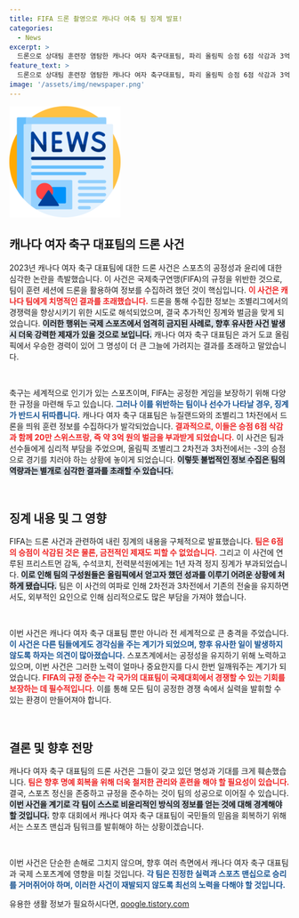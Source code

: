 ```yaml
---
title: FIFA 드론 촬영으로 캐나다 여축 팀 징계 발표!
categories:
  - News
excerpt: >
  드론으로 상대팀 훈련장 염탐한 캐나다 여자 축구대표팀, 파리 올림픽 승점 6점 삭감과 3억 원 벌금 부과! 감독과 코치진도 1년 자격 정지 처분. 도쿄 올림픽 우승팀의 충격적인 몰락이 시작된다!
feature_text: >
  드론으로 상대팀 훈련장 염탐한 캐나다 여자 축구대표팀, 파리 올림픽 승점 6점 삭감과 3억 원 벌금 부과! 감독과 코치진도 1년 자격 정지 처분. 도쿄 올림픽 우승팀의 충격적인 몰락이 시작된다!
image: '/assets/img/newspaper.png'
---
```


<p><img src="/assets/img/newspaper.png" alt="kimp 속보" /></p>

<h2 data-ke-size="size26">캐나다 여자 축구 대표팀의 드론 사건</h2>

<p data-ke-size="size16">2023년 캐나다 여자 축구 대표팀에 대한 드론 사건은 스포츠의 공정성과 윤리에 대한 심각한 논란을 촉발했습니다. 이 사건은 국제축구연맹(FIFA)의 규정을 위반한 것으로, 팀이 훈련 세션에 드론을 활용하여 정보를 수집하려 했던 것이 핵심입니다. <b><span style="color: #ee2323;">이 사건은 캐나다 팀에게 치명적인 결과를 초래했습니다.</span></b> 드론을 통해 수집한 정보는 조별리그에서의 경쟁력을 향상시키기 위한 시도로 해석되었으며, 결국 추가적인 징계와 벌금을 맞게 되었습니다. <b><span style="background-color: #21538527;">이러한 행위는 국제 스포츠에서 엄격히 금지된 사례로, 향후 유사한 사건 발생 시 더욱 강력한 제재가 있을 것으로 보입니다.</span></b> 캐나다 여자 축구 대표팀은 과거 도쿄 올림픽에서 우승한 경력이 있어 그 명성이 더 큰 그늘에 가려지는 결과를 초래하고 말았습니다.</p>

<p data-ke-size="size16">&nbsp;</p>

<p>축구는 세계적으로 인기가 있는 스포츠이며, FIFA는 공정한 게임을 보장하기 위해 다양한 규정을 마련해 두고 있습니다. <b><span style="color: #1a5490;">그러나 이를 위반하는 팀이나 선수가 나타날 경우, 징계가 반드시 뒤따릅니다.</span></b> 캐나다 여자 축구 대표팀은 뉴질랜드와의 조별리그 1차전에서 드론을 띄워 훈련 정보를 수집하다가 발각되었습니다. <b><span style="color: #ee2323;">결과적으로, 이들은 승점 6점 삭감과 함께 20만 스위스프랑, 즉 약 3억 원의 벌금을 부과받게 되었습니다.</span></b> 이 사건은 팀과 선수들에게 심리적 부담을 주었으며, 올림픽 조별리그 2차전과 3차전에서는 -3의 승점으로 경기를 치러야 하는 상황에 놓이게 되었습니다. <b><span style="background-color: #21538527;">이렇듯 불법적인 정보 수집은 팀의 역량과는 별개로 심각한 결과를 초래할 수 있습니다.</span></b></p>

<p data-ke-size="size16">&nbsp;</p>

<h2 data-ke-size="size26">징계 내용 및 그 영향</h2>

<p data-ke-size="size16">FIFA는 드론 사건과 관련하여 내린 징계의 내용을 구체적으로 발표했습니다. <b><span style="color: #ee2323;">팀은 6점의 승점이 삭감된 것은 물론, 금전적인 제재도 피할 수 없었습니다.</span></b> 그리고 이 사건에 연루된 프리스트먼 감독, 수석코치, 전력분석원에게는 1년 자격 정지 징계가 부과되었습니다. <b><span style="background-color: #21538527;">이로 인해 팀의 구성원들은 올림픽에서 얻고자 했던 성과를 이루기 어려운 상황에 처하게 됐습니다.</span></b> 팀은 이 사건의 여파로 인해 2차전과 3차전에서 기존의 전술을 유지하면서도, 외부적인 요인으로 인해 심리적으로도 많은 부담을 가져야 했습니다.</p>

<p data-ke-size="size16">&nbsp;</p>

<p>이번 사건은 캐나다 여자 축구 대표팀 뿐만 아니라 전 세계적으로 큰 충격을 주었습니다. <b><span style="color: #1a5490;">이 사건은 다른 팀들에게도 경각심을 주는 계기가 되었으며, 향후 유사한 일이 발생하지 않도록 하자는 의견이 많아졌습니다.</span></b> 스포츠계에서는 공정성을 유지하기 위해 노력하고 있으며, 이번 사건은 그러한 노력이 얼마나 중요한지를 다시 한번 일깨워주는 계기가 되었습니다. <b><span style="color: #ee2323;">FIFA의 규정 준수는 각 국가의 대표팀이 국제대회에서 경쟁할 수 있는 기회를 보장하는 데 필수적입니다.</span></b> 이를 통해 모든 팀이 공정한 경쟁 속에서 실력을 발휘할 수 있는 환경이 만들어져야 합니다.</p>

<p data-ke-size="size16">&nbsp;</p>

<h2 data-ke-size="size26">결론 및 향후 전망</h2>

<p data-ke-size="size16">캐나다 여자 축구 대표팀의 드론 사건은 그들이 갖고 있던 명성과 기대를 크게 훼손했습니다. <b><span style="color: #ee2323;">팀은 향후 명예 회복을 위해 더욱 철저한 관리와 훈련을 해야 할 필요성이 있습니다.</span></b> 결국, 스포츠 정신을 존중하고 규정을 준수하는 것이 팀의 성공으로 이어질 수 있습니다. <b><span style="background-color: #21538527;">이번 사건을 계기로 각 팀이 스스로 비윤리적인 방식의 정보를 얻는 것에 대해 경계해야 할 것입니다.</span></b> 향후 대회에서 캐나다 여자 축구 대표팀이 국민들의 믿음을 회복하기 위해서는 스포츠 맨십과 팀워크를 발휘해야 하는 상황이겠습니다.</p>

<p data-ke-size="size16">&nbsp;</p>

<p>이번 사건은 단순한 손해로 그치지 않으며, 향후 여러 측면에서 캐나다 여자 축구 대표팀과 국제 스포츠계에 영향을 미칠 것입니다. <b><span style="color: #1a5490;">각 팀은 진정한 실력과 스포츠 맨십으로 승리를 거머쥐어야 하며, 이러한 사건이 재발되지 않도록 최선의 노력을 다해야 할 것입니다.</span></b></p>
유용한 생활 정보가 필요하시다면, <a href="https://qoogle.tistory.com" rel="dofollow">qoogle.tistory.com</a>



